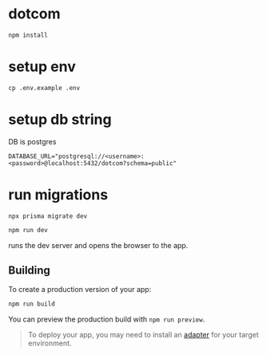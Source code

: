 # dotcom

`npm install`

# setup env

`cp .env.example .env`

# setup db string

DB is postgres

`DATABASE_URL="postgresql://<username>:<password>@localhost:5432/dotcom?schema=public"`

# run migrations

`npx prisma migrate dev`

```bash
npm run dev
```

runs the dev server and opens the browser to the app.

## Building

To create a production version of your app:

```bash
npm run build
```

You can preview the production build with `npm run preview`.

> To deploy your app, you may need to install an [adapter](https://kit.svelte.dev/docs/adapters) for your target environment.
